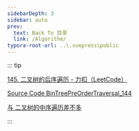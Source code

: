 ```yaml
---
sidebarDepth: 3
sidebar: auto
prev:
  text: Back To 目录
  link: /Algorithm/
typora-root-url: ..\.vuepress\public
---
```






::: tip

[145. 二叉树的后序遍历 - 力扣（LeetCode）](https://leetcode.cn/problems/binary-tree-postorder-traversal/)

[Source Code BinTreePreOrderTraversal_144](https://github.com/Q10Viking/learncode/blob/main/algorithm/src/main/java/org/hzz/tree/BinTreePreOrderTraversal_144.java)

[与 二叉树的中序遍历差不多](https://q10viking.github.io/Algorithm/%E4%BA%8C%E5%8F%89%E6%A0%91%E7%9A%84%E4%B8%AD%E5%BA%8F%E9%81%8D%E5%8E%86.html)

:::